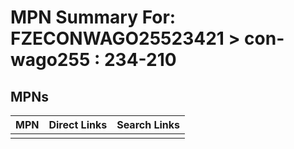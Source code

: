 



# MPN Summary For: FZECONWAGO25523421 > con-wago255 : 234-210

## MPNs
  

|MPN|Direct Links|Search Links|
| :--- | :--- | :--- |
||||
